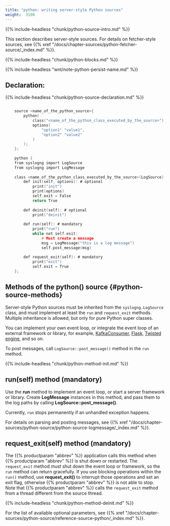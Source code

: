 ```yaml
---
title: "python: writing server-style Python sources"
weight:  3100
---
```

<!-- DISCLAIMER: This file is based on the syslog-ng Open Source Edition documentation https://github.com/balabit/syslog-ng-ose-guides/commit/2f4a52ee61d1ea9ad27cb4f3168b95408fddfdf2 and is used under the terms of The syslog-ng Open Source Edition Documentation License. The file has been modified by Axoflow. -->

{{% include-headless "chunk/python-source-intro.md" %}}

This section describes server-style sources. For details on fetcher-style sources, see {{% xref "/docs/chapter-sources/python-fetcher-source/_index.md" %}}.

{{% include-headless "chunk/python-blocks.md" %}}

{{% include-headless "wnt/note-python-persist-name.md" %}}


## Declaration:

{{% include-headless "chunk/python-source-declaration.md" %}}

```c

    source <name_of_the_python_source>{
        python(
            class("<name_of_the_python_class_executed_by_the_source>")
            options(
                "option1" "value1",
                "option2" "value2"
            )
        );
    };
    
    python {
    from syslogng import LogSource
    from syslogng import LogMessage
    
    class <name_of_the_python_class_executed_by_the_source>(LogSource):
        def init(self, options): # optional
            print("init")
            print(options)
            self.exit = False
            return True
    
        def deinit(self): # optional
            print("deinit")
    
        def run(self): # mandatory
            print("run")
            while not self.exit:
                # Must create a message
                msg = LogMessage("this is a log message")
                self.post_message(msg)
    
        def request_exit(self): # mandatory
            print("exit")
            self.exit = True
    };

```



## Methods of the python() source {#python-source-methods}

Server-style Python sources must be inherited from the `syslogng.LogSource` class, and must implement at least the `run` and `request_exit` methods. Multiple inheritance is allowed, but only for pure Python super classes.

You can implement your own event loop, or integrate the event loop of an external framework or library, for example, [KafkaConsumer](https://kafka-python.readthedocs.io/en/master/apidoc/KafkaConsumer.html), [Flask](http://flask.pocoo.org/), [Twisted engine](https://twistedmatrix.com/trac/), and so on.

To post messages, call `LogSource::post_message()` method in the `run` method.

{{% include-headless "chunk/python-method-init.md" %}}


## run(self) method (mandatory)

Use the **run** method to implement an event loop, or start a server framework or library. Create **LogMessage** instances in this method, and pass them to the log paths by calling **LogSource::post_message()**.

Currently, `run` stops permanently if an unhandled exception happens.

For details on parsing and posting messages, see {{% xref "/docs/chapter-sources/python-source/python-source-logmessage/_index.md" %}}.



## request_exit(self) method (mandatory)

The {{% productparam "abbrev" %}} application calls this method when {{% productparam "abbrev" %}} is shut down or restarted. The `request_exit` method must shut down the event loop or framework, so the `run` method can return gracefully. If you use blocking operations within the `run()` method, use **request_exit()** to interrupt those operations and set an exit flag, otherwise {{% productparam "abbrev" %}} is not able to stop. Note that {{% productparam "abbrev" %}} calls the `request_exit` method from a thread different from the source thread.


{{% include-headless "chunk/python-method-deinit.md" %}}


For the list of available optional parameters, see {{% xref "/docs/chapter-sources/python-source/reference-source-python/_index.md" %}}.
